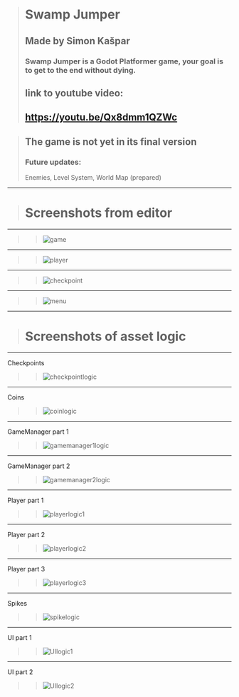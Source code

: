 ># Swamp Jumper
>## Made by Simon Kašpar
>### Swamp Jumper is a Godot Platformer game, your goal is to get to the end without dying.
>## link to youtube video:
>## https://youtu.be/Qx8dmm1QZWc

>## The game is not yet in its final version
>### Future updates:
>Enemies, Level System, World Map (prepared)
---
># Screenshots from editor
---
>> ![game](images/1.png)
---
>> ![player](images/2.png)
---
>> ![checkpoint](images/3.png)
---
>> ![menu](images/4.png)
---
>#  Screenshots of asset logic
---
Checkpoints
>> ![checkpointlogic](images/checkopointlogic.png)
---
Coins
>> ![coinlogic](images/coinlogic.png)
---
GameManager part 1
>> ![gamemanager1logic](images/gamemanagerlogic1.png)
---
GameManager part 2
>> ![gamemanager2logic](images/gamemanagerlogic2.png)
---
Player part 1
>> ![playerlogic1](images/playerlogic1.png)
---
Player part 2
>> ![playerlogic2](images/playerlogic2.png)
---
Player part 3
>> ![playerlogic3](images/playerlogic3.png)
---
Spikes
>> ![spikelogic](images/spikelogic.png)
---
UI part 1
>> ![UIlogic1](images/UImanagerlogic1.png)
---
UI part 2
>> ![UIlogic2](images/UImanagerlogic2.png)






